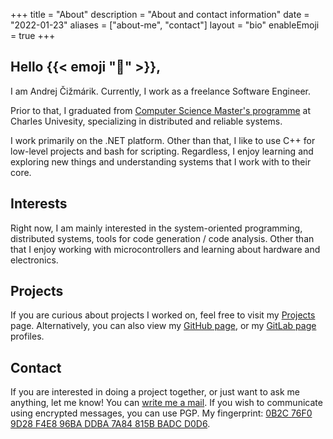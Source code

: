 +++
title = "About"
description = "About and contact information"
date = "2022-01-23"
aliases = ["about-me", "contact"]
layout = "bio"
enableEmoji = true
+++

## Hello {{< emoji ":wave:" >}}, 

I am Andrej Čižmárik. Currently, I work as a freelance Software Engineer.  

Prior to that, I graduated from [Computer Science Master's programme](https://www.mff.cuni.cz/en) at Charles Univesity, specializing in distributed and reliable systems.

I work primarily on the .NET platform. Other than that, I like to use C++ for low-level projects and bash for scripting. Regardless, I enjoy learning and exploring new things and understanding systems that I work with to their core.

## Interests

Right now, I am mainly interested in the system-oriented programming, distributed systems, tools for code generation / code analysis. Other than that I enjoy working with microcontrollers and learning about hardware and electronics.

## Projects

If you are curious about projects I worked on, feel free to visit my [Projects](/projects) page. Alternatively, you can also view my [GitHub page](https://github.com/acizmarik), or my [GitLab page](https://gitlab.com/acizmarik) profiles.

## Contact

If you are interested in doing a project together, or just want to ask me anything, let me know! You can [write me a mail](mailto:info@acizmarik.com). If you wish to communicate using encrypted messages, you can use PGP. My fingerprint: [0B2C 76F0 9D28 F4E8 96BA  DDBA 7A84 815B BADC D0D6](/pgp-public.asc).